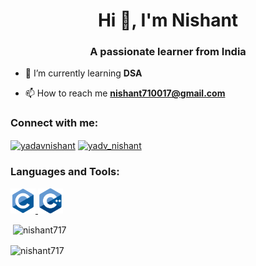 <h1 align="center">Hi 👋, I'm Nishant</h1>
<h3 align="center">A passionate learner from India</h3>

- 🌱 I’m currently learning **DSA**

- 📫 How to reach me **nishant710017@gmail.com**

<h3 align="left">Connect with me:</h3>
<p align="left">
<a href="https://linkedin.com/in/yadvnishant" target="blank"><img align="center" src="https://raw.githubusercontent.com/rahuldkjain/github-profile-readme-generator/master/src/images/icons/Social/linked-in-alt.svg" alt="yadavnishant" height="30" width="40" /></a>
<a href="https://instagram.com/yadv_nishant" target="blank"><img align="center" src="https://raw.githubusercontent.com/rahuldkjain/github-profile-readme-generator/master/src/images/icons/Social/instagram.svg" alt="yadv_nishant" height="30" width="40" /></a>
</p>
<h3 align="left">Languages and Tools:</h3>
<p align="left"> <a href="https://www.cprogramming.com/" target="_blank" rel="noreferrer"> <img src="https://raw.githubusercontent.com/devicons/devicon/master/icons/c/c-original.svg" alt="c" width="40" height="40"/> </a> <a href="https://www.w3schools.com/cpp/" target="_blank" rel="noreferrer"> <img src="https://raw.githubusercontent.com/devicons/devicon/master/icons/cplusplus/cplusplus-original.svg" alt="cplusplus" width="40" height="40"/> </a> </p>

<p>&nbsp;<img align="center" src="https://github-readme-stats.vercel.app/api?username=nishant717&show_icons=true&locale=en" alt="nishant717" /></p>

<p><img align="center" src="https://github-readme-streak-stats.herokuapp.com/?user=nishant717&" alt="nishant717" /></p>
